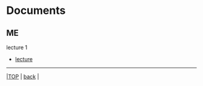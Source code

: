 # Documents
## ME

lecture 1  
* [lecture](attached/lecture1.pdf)  
<!-- * [exercize](attached/exercize1.pdf)  -->

<!--
lecture 2
* [lecture](lecture2.pdf)  
-->
  
---
  
|[TOP](https://naoki-sh.github.io/) | [back](../) |
